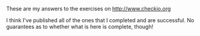 
These are my answers to the exercises on http://www.checkio.org

I think I've published all of the ones that I completed and are successful.  No guarantees as to whether what is here is complete, though!
